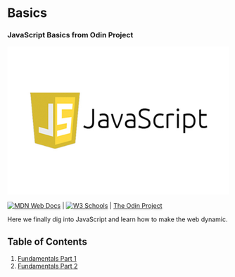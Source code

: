 # Basics
### JavaScript Basics from Odin Project

![javascript](../../../assets/images/javaScript.jpeg)

[![MDN Web Docs](https://img.shields.io/badge/MDN_Web_Docs-black?style=flat&logo=mdnwebdocs&logoColor=white)](https://developer.mozilla.org/en-US/docs/Web/JavaScript) |
[![W3 Schools](https://img.shields.io/badge/W3Schools-6DA55F?style=flat&logo=w3c&logoColor=white)](https://www.w3schools.com/js/default.asp) |
[The Odin Project](https://www.theodinproject.com/)

Here we finally dig into JavaScript and learn how to make the web dynamic.

## Table of Contents

1. [Fundamentals Part 1](./javascript.vanilla.basics.fundamentals-part-1.md)
1. [Fundamentals Part 2](./javascript.vanilla.basics.fundamentals-part-2.md)

